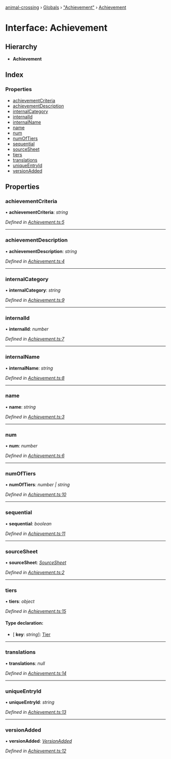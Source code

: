 [animal-crossing](../README.md) › [Globals](../globals.md) › ["Achievement"](../modules/_achievement_.md) › [Achievement](_achievement_.achievement.md)

# Interface: Achievement

## Hierarchy

* **Achievement**

## Index

### Properties

* [achievementCriteria](_achievement_.achievement.md#achievementcriteria)
* [achievementDescription](_achievement_.achievement.md#achievementdescription)
* [internalCategory](_achievement_.achievement.md#internalcategory)
* [internalId](_achievement_.achievement.md#internalid)
* [internalName](_achievement_.achievement.md#internalname)
* [name](_achievement_.achievement.md#name)
* [num](_achievement_.achievement.md#num)
* [numOfTiers](_achievement_.achievement.md#numoftiers)
* [sequential](_achievement_.achievement.md#sequential)
* [sourceSheet](_achievement_.achievement.md#sourcesheet)
* [tiers](_achievement_.achievement.md#tiers)
* [translations](_achievement_.achievement.md#translations)
* [uniqueEntryId](_achievement_.achievement.md#uniqueentryid)
* [versionAdded](_achievement_.achievement.md#versionadded)

## Properties

###  achievementCriteria

• **achievementCriteria**: *string*

*Defined in [Achievement.ts:5](https://github.com/Norviah/animal-crossing/blob/37c048c/module/types/Achievement.ts#L5)*

___

###  achievementDescription

• **achievementDescription**: *string*

*Defined in [Achievement.ts:4](https://github.com/Norviah/animal-crossing/blob/37c048c/module/types/Achievement.ts#L4)*

___

###  internalCategory

• **internalCategory**: *string*

*Defined in [Achievement.ts:9](https://github.com/Norviah/animal-crossing/blob/37c048c/module/types/Achievement.ts#L9)*

___

###  internalId

• **internalId**: *number*

*Defined in [Achievement.ts:7](https://github.com/Norviah/animal-crossing/blob/37c048c/module/types/Achievement.ts#L7)*

___

###  internalName

• **internalName**: *string*

*Defined in [Achievement.ts:8](https://github.com/Norviah/animal-crossing/blob/37c048c/module/types/Achievement.ts#L8)*

___

###  name

• **name**: *string*

*Defined in [Achievement.ts:3](https://github.com/Norviah/animal-crossing/blob/37c048c/module/types/Achievement.ts#L3)*

___

###  num

• **num**: *number*

*Defined in [Achievement.ts:6](https://github.com/Norviah/animal-crossing/blob/37c048c/module/types/Achievement.ts#L6)*

___

###  numOfTiers

• **numOfTiers**: *number | string*

*Defined in [Achievement.ts:10](https://github.com/Norviah/animal-crossing/blob/37c048c/module/types/Achievement.ts#L10)*

___

###  sequential

• **sequential**: *boolean*

*Defined in [Achievement.ts:11](https://github.com/Norviah/animal-crossing/blob/37c048c/module/types/Achievement.ts#L11)*

___

###  sourceSheet

• **sourceSheet**: *[SourceSheet](../enums/_achievement_.sourcesheet.md)*

*Defined in [Achievement.ts:2](https://github.com/Norviah/animal-crossing/blob/37c048c/module/types/Achievement.ts#L2)*

___

###  tiers

• **tiers**: *object*

*Defined in [Achievement.ts:15](https://github.com/Norviah/animal-crossing/blob/37c048c/module/types/Achievement.ts#L15)*

#### Type declaration:

* \[ **key**: *string*\]: [Tier](_achievement_.tier.md)

___

###  translations

• **translations**: *null*

*Defined in [Achievement.ts:14](https://github.com/Norviah/animal-crossing/blob/37c048c/module/types/Achievement.ts#L14)*

___

###  uniqueEntryId

• **uniqueEntryId**: *string*

*Defined in [Achievement.ts:13](https://github.com/Norviah/animal-crossing/blob/37c048c/module/types/Achievement.ts#L13)*

___

###  versionAdded

• **versionAdded**: *[VersionAdded](../enums/_achievement_.versionadded.md)*

*Defined in [Achievement.ts:12](https://github.com/Norviah/animal-crossing/blob/37c048c/module/types/Achievement.ts#L12)*
